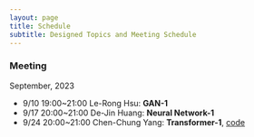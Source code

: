 ```yaml
---
layout: page
title: Schedule
subtitle: Designed Topics and Meeting Schedule
---
```


### Meeting
September, 2023
- 9/10 19:00~21:00 Le-Rong Hsu: **GAN-1**
- 9/17 20:00~21:00 De-Jin Huang: **Neural Network-1**
- 9/24 20:00~21:00 Chen-Chung Yang: **Transformer-1**, [code](https://github.com/levi0206/ML-group-github/blob/9eeb6c44b453d823fbde68179ffe9bbc6311bd90/Transformer/Transformer_with_detail.ipynb)
